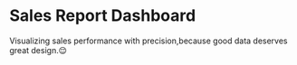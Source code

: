 # Sales Report Dashboard
Visualizing sales performance with precision,because good data deserves great design.😌
